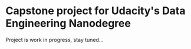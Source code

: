# Capstone project for Udacity's Data Engineering Nanodegree
Project is work in progress, stay tuned...
